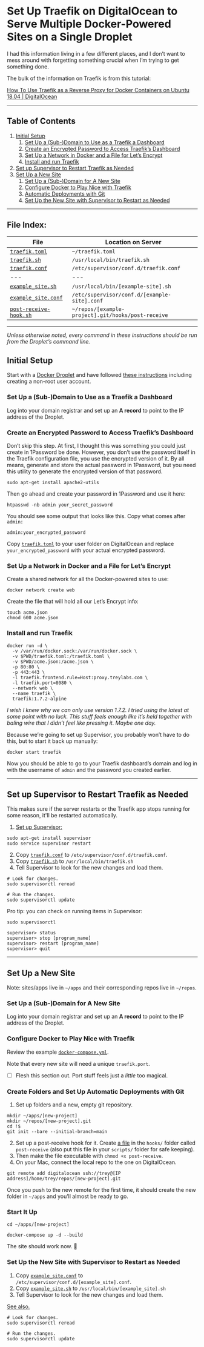 # Set Up Traefik on DigitalOcean to Serve Multiple Docker-Powered Sites on a Single Droplet

I had this information living in a few different places, and I don’t want to mess around with forgetting something crucial when I’m trying to get something done.

The bulk of the information on Traefik is from this tutorial:

[How To Use Traefik as a Reverse Proxy for Docker Containers on Ubuntu 18.04 | DigitalOcean](https://www.digitalocean.com/community/tutorials/how-to-use-traefik-as-a-reverse-proxy-for-docker-containers-on-ubuntu-18-04)

---

## Table of Contents

1. [Initial Setup](#initial-setup)
    1. [Set Up a (Sub-)Domain to Use as a Traefik a Dashboard](#set-up-a-sub-domain-to-use-as-a-traefik-a-dashboard)
    1. [Create an Encrypted Password to Access Traefik’s Dashboard](#create-an-encrypted-password-to-access-trafiks-dashboard)
    1. [Set Up a Network in Docker and a File for Let’s Encrypt](#set-up-a-network-in-docker-and-a-file-for-let’s-encrypt)
    1. [Install and run Traefik](#install-and-run-traefik)
1. [Set up Supervisor to Restart Traefik as Needed](#set-up-supervisor-to-restart-traefik-as-needed)
1. [Set Up a New Site](#set-up-a-new-site)
    1. [Set Up a (Sub-)Domain for A New Site](#set-up-a-sub-domain-for-a-new-site)
    1. [Configure Docker to Play Nice with Traefik](#configure-docker-to-play-nice-with-traefik)
    1. [Automatic Deployments with Git](#automatic-deployments-with-git)
    1. [Set Up the New Site with Supervisor to Restart as Needed](#set-up-the-new-site-with-supervisor-to-restart-as-needed)

---

## File Index:

| File                                                        | Location on Server                                 |
| ----------------------------------------------------------- | -------------------------------------------------- |
| [`traefik.toml`](traefik/traefik.toml)                      | `~/traefik.toml`                                   |
| [`traefik.sh`](traefik/traefik.sh)                          | `/usr/local/bin/traefik.sh`                        |
| [`traefik.conf`](traefik/traefik.conf)                      | `/etc/supervisor/conf.d/traefik.conf`              |
| ---                                                         | ---                                                |
| [`example_site.sh`](example-site/example_site.sh)           | `/usr/local/bin/[example-site].sh`                 |
| [`example_site.conf`](example-site/example_site.conf)       | `/etc/supervisor/conf.d/[example-site].conf`       |
| [`post-receive-hook.sh`](example-site/post-receive-hook.sh) | `~/repos/[example-project].git/hooks/post-receive` |

---

_Unless otherwise noted, every command in these instructions should be run from the Droplet’s command line._

## Initial Setup

Start with a [Docker Droplet](https://marketplace.digitalocean.com/apps/docker) and have followed [these instructions](https://www.digitalocean.com/community/tutorials/initial-server-setup-with-ubuntu-18-04) including creating a non-root user account.

### Set Up a (Sub-)Domain to Use as a Traefik a Dashboard

Log into your domain registrar and set up an **A record** to point to the IP address of the Droplet.

### Create an Encrypted Password to Access Traefik’s Dashboard

Don’t skip this step. At first, I thought this was something you could just create in 1Password be done. However, you don’t use the password itself in the Traefik configuration file, you use the encrypted version of it. By all means, generate and store the actual password in 1Password, but you need this utility to generate the encrypted version of that password.

```shell
sudo apt-get install apache2-utils
```

Then go ahead and create your password in 1Password and use it here:

```
htpasswd -nb admin your_secret_password
```

You should see some output that looks like this. Copy what comes after `admin:`

```
admin:your_encrypted_password
```

Copy [`traefik.toml`](traefik/traefik.toml) to your user folder on DigitalOcean and replace `your_encrypted_password` with your actual encrypted password.

### Set Up a Network in Docker and a File for Let’s Encrypt

Create a shared network for all the Docker-powered sites to use:

```
docker network create web
```

Create the file that will hold all our Let’s Encrypt info:

```
touch acme.json
chmod 600 acme.json
```

### Install and run Traefik

```shell
docker run -d \
  -v /var/run/docker.sock:/var/run/docker.sock \
  -v $PWD/traefik.toml:/traefik.toml \
  -v $PWD/acme.json:/acme.json \
  -p 80:80 \
  -p 443:443 \
  -l traefik.frontend.rule=Host:proxy.treylabs.com \
  -l traefik.port=8080 \
  --network web \
  --name traefik \
  traefik:1.7.2-alpine
```

_I wish I knew why we can only use version 1.7.2. I tried using the latest at some point with no luck. This stuff feels enough like it’s held together with baling wire that I didn’t feel like pressing it. Maybe one day._

Because we’re going to set up Supervisor, you probably won’t have to do this, but to start it back up manually:

```shell
docker start traefik
```

Now you should be able to go to your Traefik dashboard’s domain and log in with the username of `admin` and the password you created earlier.

---

## Set up Supervisor to Restart Traefik as Needed

This makes sure if the server restarts or the Traefik app stops running for some reason, it'll be restarted automatically.

1. [Set up Supervisor:](https://www.digitalocean.com/community/tutorials/how-to-install-and-manage-supervisor-on-ubuntu-and-debian-vps)

```shell
sudo apt-get install supervisor
sudo service supervisor restart
```

2. Copy [`traefik.conf`](traefik/traefik.conf) to `/etc/supervisor/conf.d/traefik.conf`.
3. Copy [`traefik.sh`](traefik/traefik.sh) to `/usr/local/bin/traefik.sh`
4. Tell Supervisor to look for the new changes and load them.

```shell
# Look for changes.
sudo supervisorctl reread

# Run the changes.
sudo supervisorctl update
```

Pro tip: you can check on running items in Supervisor:

```shell
sudo supervisorctl

supervisor> status
supervisor> stop [program_name]
supervisor> restart [program_name]
supervisor> quit
```

---

## Set Up a New Site

Note: sites/apps live in `~/apps` and their corresponding repos live in `~/repos`.

### Set Up a (Sub-)Domain for A New Site

Log into your domain registrar and set up an **A record** to point to the IP address of the Droplet.

### Configure Docker to Play Nice with Traefik

Review the example [`docker-compose.yml`](example-site/docker-compose.yml).

Note that every new site will need a unique `traefik.port`.

- [ ] Flesh this section out. Port stuff feels just a _little_ too magical.

### Create Folders and Set Up Automatic Deployments with Git

1. Set up folders and a new, empty git repository.

```shell
mkdir ~/apps/[new-project]
mkdir ~/repos/[new-project].git
cd !$
git init --bare --initial-branch=main
```

2. Set up a post-receive hook for it. Create [a file](example-site/post-receive-hook.sh) in the `hooks/` folder called `post-receive` (also put this file in your `scripts/` folder for safe keeping).
3. Then make the file executable with  `chmod +x post-receive`.
4. On your Mac, connect the local repo to the one on DigitalOcean.

```shell
git remote add digitalocean ssh://trey@[IP address]/home/trey/repos/[new-project].git
```

Once you push to the new remote for the first time, it should create the new folder in `~/apps` and you’ll almost be ready to go.

### Start It Up

```
cd ~/apps/[new-project]

docker-compose up -d --build
```

The site should work now. 🎉

### Set Up the New Site with Supervisor to Restart as Needed

1. Copy [`example_site.conf`](example-site/example_site.conf) to `/etc/supervisor/conf.d/[example_site].conf`.
2. Copy [`example_site.sh`](example-site/example_site.sh) to `/usr/local/bin/[example_site].sh`
3. Tell Supervisor to look for the new changes and load them.

[See also.](#set-up-supervisor-to-restart-traefik-as-needed)

```shell
# Look for changes.
sudo supervisorctl reread

# Run the changes.
sudo supervisorctl update
```
